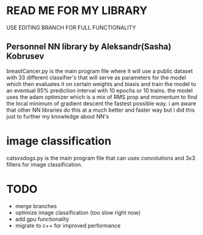 # READ ME FOR MY LIBRARY

USE EDITING BRANCH FOR FULL FUNCTIONALITY

## Personnel NN library by Aleksandr(Sasha) Kobrusev

breastCancer.py is the main program file where it will use a public dataset with 33 different classifier's that will serve as parameters for the model which then evaluates it on certain weights and biasis and train the model to an eventual 95% prediction interval with 10 epochs or 10 trains. the model uses the adam optimizer which is a mix of RMS prop and momentum to find the local minimum of gradient descent the fastest possible way. i am aware that other NN libraries do this at a much better and faster way but i did this just to further my knowledge about NN's

# image classification
catsvsdogs.py is the main program file that can uses convolutions and 3x3 filters for image classification. 

# TODO
- merge branches
- optimize image classification (too slow right now)
- add gpu functionality
- migrate to c++ for improved performance

